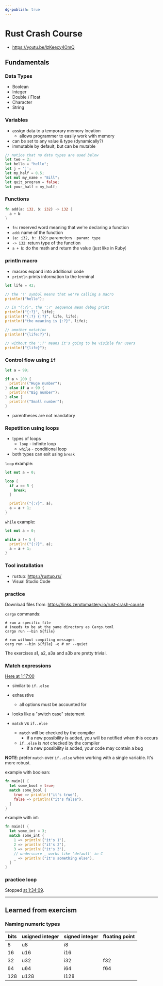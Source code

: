 ```yaml
---
dg-publish: true
---
```

# Rust Crash Course

- <https://youtu.be/lzKeecy4OmQ>

## Fundamentals

### Data Types

- Boolean
- Integer
- Double / Float
- Character
- String

### Variables

- assign data to a temporary memory location
    - allows programmer to easily work with memory
- can be set to any value & type (dynamically?)
- immutable by default, but can be mutable

```rust
// notice that no data types are used below
let two = 2;
let hello = "hello";
let j = 'j';
let my_half = 0.5;
let mut my_name = "Bill";
let quit_program = false;
let your_half = my_half;
```


### Functions

```rust
fn add(a: i32, b: i32) -> i32 {
  a + b
}
```

- `fn`: reserved word meaning that we're declaring a function
- `add`: name of the function
- `(a: i32, b: i32)`: parameters - `param: type`
- `-> i32`: return type of the function
- `a + b`: do the math and return the value (just like in Ruby)


### println macro

- macros expand into additional code
- `println` prints information to the terminal

```rust
let life = 42;

// the '!' symbol means that we're calling a macro
println!("hello");

// in "{:?}", the ':?' sequence mean debug print
println!("{:?}", life);
println!("{:?} {:?}", life, life);
println!("the meaning is {:?}", life);

// another notation
println!("{life:?}");

// without the ':?' means it's going to be visible for users
println!("{life}");
```


### Control flow using `if`

```rust
let a = 99;

if a > 200 {
  println!("Huge number");
} else if a > 99 {
  println!("Big number");
} else {
  println!("Small number");
}
```

- parentheses are not mandatory


### Repetition using loops

- types of loops
    - `loop` - infinite loop
    - `while` - conditional loop
 - both types can exit using `break` 

`loop` example:
```rust
let mut a = 0;

loop {
  if a == 5 {
    break;
  }

  println!("{:?}", a);
  a = a + 1;
}
```

`while` example:
```rust
let mut a = 0;

while a != 5 {
  println!("{:?}", a);
  a = a + 1;
}
```


### Tool installation

- rustup: <https://rustup.rs/>
- Visual Studio Code


### practice

Download files from: <https://links.zerotomastery.io/rust-crash-course>

`cargo` commands:

```shell
# run a specific file
# (needs to be at the same directory as Cargo.toml
cargo run --bin ${file}

# run without compiling messages
carg run --bin ${file} -q # or --quiet
```

The exercises a1, a2, a3a and a3b are pretty trivial.

### Match expressions

[Here at 1:17:00](https://youtu.be/lzKeecy4OmQ?t=4620)

- similar to `if..else`
- exhaustive
    - all options must be accounted for
- looks like a "switch case" statement

- `match` vs `if..else`
    - `match` will be checked by the compiler
        - if a new possibility is added, you will be notified when this occurs
    - `if..else` is *not* checked by the compiler
        - if a new possibility is added, your code may contain a bug

**NOTE**: prefer `match` over `if..else` when working with a single variable. It's more robust.

example with boolean:
```rust
fn main() {
  let some_bool = true;
  match some_bool {
    true => println!("it's true"),
    false => println!("it's false"),
  }
}
```

example with int:
```rust
fn main() {
  let some_int = 3;
  match some_int {
    1 => println!("it's 1"),
    2 => println!("it's 2"),
    3 => println!("it's 3"),
    // underscore _ works like 'default' in C
    _ => println!("it's something else"),
  }
}
```


### practice loop

Stopped [at 1:34:09](https://youtu.be/lzKeecy4OmQ?t=5649).


---

## Learned from exercism

### Naming numeric types

| bits | usigned integer | signed integer | floating point |
| ---- | --------------- | -------------- | -------------- |
| 8    | u8              | i8             |                |
| 16   | u16             | i16            |                |
| 32   | u32             | i32            | f32            |
| 64   | u64             | i64            | f64            |
| 128  | u128            | i128           |                |

